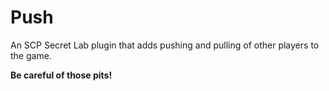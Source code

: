 # Push
An SCP Secret Lab plugin that adds pushing and pulling of other players to the game.

**Be careful of those pits!**
